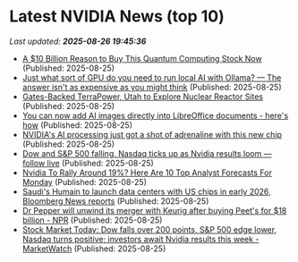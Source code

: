 # Latest NVIDIA News (top 10)
_Last updated: **2025-08-26 19:45:36**_

- [A $10 Billion Reason to Buy This Quantum Computing Stock Now](https://www.barchart.com/story/news/34375033/a-10-billion-reason-to-buy-this-quantum-computing-stock-now) (Published: 2025-08-25)
- [Just what sort of GPU do you need to run local AI with Ollama? — The answer isn't as expensive as you might think](https://www.windowscentral.com/artificial-intelligence/just-what-sort-of-gpu-do-you-need-to-run-local-ai-with-ollama-the-answer-isnt-as-expensive-as-you-might-think) (Published: 2025-08-25)
- [Gates-Backed TerraPower, Utah to Explore Nuclear Reactor Sites](https://financialpost.com/pmn/business-pmn/gates-backed-terrapower-utah-to-explore-nuclear-reactor-sites) (Published: 2025-08-25)
- [You can now add AI images directly into LibreOffice documents - here's how](https://www.zdnet.com/home-and-office/work-life/you-can-now-add-ai-images-directly-into-libreoffice-documents-heres-how/) (Published: 2025-08-25)
- [NVIDIA's AI processing just got a shot of adrenaline with this new chip](https://www.androidheadlines.com/2025/08/nvidias-ai-processing-just-got-a-shot-of-adrenaline-with-this-new-chip.html) (Published: 2025-08-25)
- [Dow and S&P 500 falling, Nasdaq ticks up as Nvidia results loom — follow live](https://biztoc.com/x/d8a7c436f5dc9535) (Published: 2025-08-25)
- [Nvidia To Rally Around 19%? Here Are 10 Top Analyst Forecasts For Monday](https://biztoc.com/x/f59a0d65c813f620) (Published: 2025-08-25)
- [Saudi's Humain to launch data centers with US chips in early 2026, Bloomberg News reports](https://www.channelnewsasia.com/business/saudis-humain-launch-data-centers-us-chips-early-2026-bloomberg-news-reports-5313541) (Published: 2025-08-25)
- [Dr Pepper will unwind its merger with Keurig after buying Peet's for $18 billion - NPR](https://slashdot.org/firehose.pl?op=view&amp;id=178858992) (Published: 2025-08-25)
- [Stock Market Today: Dow falls over 200 points, S&P 500 edge lower, Nasdaq turns positive; investors await Nvidia results this week - MarketWatch](https://slashdot.org/firehose.pl?op=view&amp;id=178858986) (Published: 2025-08-25)
